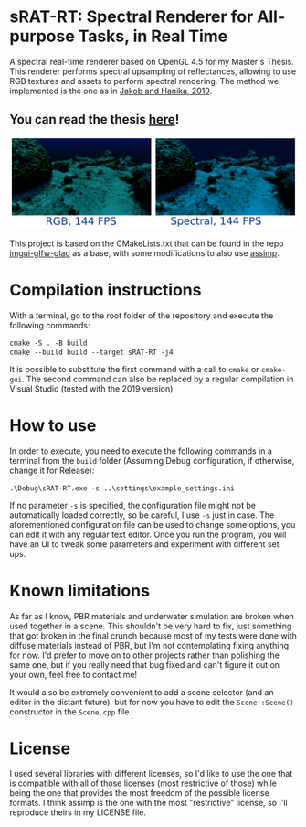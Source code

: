 # sRAT-RT: Spectral Renderer for All-purpose Tasks, in Real Time

A spectral real-time renderer based on OpenGL 4.5 for my Master's Thesis. This renderer performs spectral upsampling of reflectances, allowing to use RGB textures and assets to perform spectral rendering.
The method we implemented is the one as in [Jakob and Hanika, 2019](https://rgl.epfl.ch/publications/Jakob2019Spectral).

## You can read the thesis [here](https://github.com/PedroPerez14/sRAT-RT/blob/master/Thesis_techniques_for_real_time_spectral_rendering.pdf)!

![image](cover_img.png)

This project is based on the CMakeLists.txt that can be found in the repo [imgui-glfw-glad](https://github.com/cmmw/imgui-glfw-glad-glm) as a base, with some modifications to also use [assimp](https://github.com/assimp/assimp).

# Compilation instructions

With a terminal, go to the root folder of the repository and execute the following commands:

```shell
cmake -S . -B build
cmake --build build --target sRAT-RT -j4
```

It is possible to substitute the first command with a call to ```cmake``` or ```cmake-gui```.
The second command can also be replaced by a regular compilation in Visual Studio (tested with the 2019 version)

# How to use

In order to execute, you need to execute the following commands in a terminal from the ```build``` folder (Assuming Debug configuration, if otherwise, change it for Release):
```
.\Debug\sRAT-RT.exe -s ..\settings\example_settings.ini
```
If no parameter ```-s``` is specified, the configuration file might not be automatically loaded correctly, so be careful, I use ```-s``` just in case.
The aforementioned configuration file can be used to change some options, you can edit it with any regular text editor.
Once you run the program, you will have an UI to tweak some parameters and experiment with different set ups.

# Known limitations
As far as I know, PBR materials and underwater simulation are broken when used together in a scene. This shouldn't be very hard to fix, just something that got broken in the final crunch because most of my tests were done with diffuse materials instead of PBR, but I'm not contemplating fixing anything for now. I'd prefer to move on to other projects rather than polishing the same one, but if you really need that bug fixed and can't figure it out on your own, feel free to contact me!

It would also be extremely convenient to add a scene selector (and an editor in the distant future), but for now you have to edit the ```Scene::Scene()``` constructor in the ```Scene.cpp``` file.


# License
 
I used several libraries with different licenses, so I'd like to use the one that is compatible with all of those licenses (most restrictive of those) while being the one that provides the most freedom of the possible license formats.
I think assimp is the one with the most "restrictive" license, so I'll reproduce theirs in my LICENSE file.
